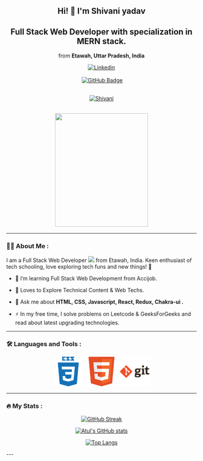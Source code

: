 <h2 color="blue" align="center">Hi! 👋 I'm Shivani yadav </h2>

   <h2 color="blue" align="center">Full Stack Web Developer with specialization in MERN stack.</h2>
   <p color="blue" align="center">from <b>Etawah, Uttar Pradesh, India</b></p>
    <div id="badges" align="center">
     <a href="https://www.linkedin.com/in/shivani-yadav-93909a1a0/">
      <img height="27.5px" src="https://img.shields.io/badge/LinkedIn-blue?style=flat&logo=linkedin&logoColor=white" alt="Linkedin"/>
    </a>
  </div>
  <br>
  <div align="center">
  <img height="22.5px" src="https://komarev.com/ghpvc/?username=Shivaniyadav-23&style=flat&color=orange" alt=""/>
<a href="https://github.com/Shivaniyadav-23?tab=followers"><img height="22.5px" src="https://img.shields.io/github/followers/Shivaniyadav-23?label=Followers&style=flat&color=important" alt="GitHub Badge"></a>
 </div>
  <br>

  <p align="center"> <a href="https://github.com/ryo-ma/github-profile-trophy"><img src="https://github-profile-trophy.vercel.app/?username=Shivaniyadav-23&margin-w=15&margin-h=15" alt="Shivani" /></a> </p>

 <br>
<div id="header" align="center">
 <div align="center">
  <img src="https://utsav-katiyar.netlify.app/static/media/skills.9fb771fb.gif" width="70%" height="300"/>
</div>
</div>
<hr>

### :man_technologist: About Me :

I am a Full Stack Web Developer <img src="https://media.giphy.com/media/WUlplcMpOCEmTGBtBW/giphy.gif" width="30"> from Etawah, India. Keen enthusiast of tech schooling, love exploring tech funs and new things! 👀
- :telescope: I’m learning Full Stack Web Development from Accijob.

- :seedling: Loves to Explore Technical Content & Web Techs.
- 💬 Ask me about **HTML, CSS, Javascript, React, Redux, Chakra-ui .**

- :zap: In my free time, I solve problems on  Leetcode & GeeksForGeeks and read about latest upgrading technologies.


---

### :hammer_and_wrench: Languages and Tools :
<div align="center">
<div>
  <!--<img src="https://github.com/devicons/devicon/blob/master/icons/redux/redux-original.svg" title="Redux" alt="Redux " width="40" height="40"/>&nbsp;-->
  <img src="https://github.com/devicons/devicon/blob/master/icons/css3/css3-plain-wordmark.svg"  title="CSS3" alt="CSS" width="80" height="80"/>&nbsp;
  <img src="https://github.com/devicons/devicon/blob/master/icons/html5/html5-original.svg" title="HTML5" alt="HTML" width="80" height="80"/>&nbsp;  
  <img src="https://github.com/devicons/devicon/blob/master/icons/git/git-original-wordmark.svg" title="Git" **alt="Git" width="80" height="80"/>
</div>
</div>

---

### :fire: My Stats :
<div align="center">

[![GitHub Streak](http://github-readme-streak-stats.herokuapp.com?user=Shivaniyadav-23&theme=radical&background=000000)](https://github.com/Shivaniyadav-23)

[![Atul's GitHub stats](https://github-readme-stats.vercel.app/api?username=Shivaniyadav-23&theme=radical)](https://github.com/Shivaniyadav-23)

[![Top Langs](https://github-readme-stats.vercel.app/api/top-langs/?username=Shivaniyadav-23&layout=compact&theme=radical)](https://github.com/Shivaniyadav-23)
</div>
---

